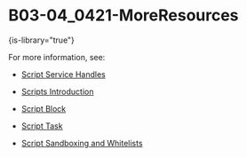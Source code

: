 # B03-04_0421-MoreResources

{is-library="true"}

<snippet id="B03-04_0421-MoreResources_snippet">



For more information, see:

* [Script Service Handles](B03-04_0421-Service-Handles-Library.md)

* [Scripts Introduction](B03-04_0401-Scripts-Intro.md)

* [Script Block](B03-04_0120-Script-Block.md)

* [Script Task](B03-04_0401-Scripts-Intro.md)

* [Script Sandboxing and Whitelists](B03-04_0404-Script-Sandboxing-and-Whitelist.md)



</snippet>